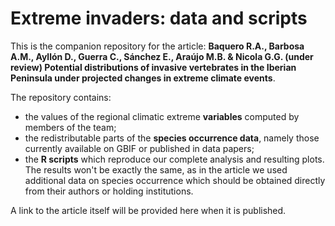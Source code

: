 # Extreme invaders: data and scripts

This is the companion repository for the article:
<b>Baquero R.A., Barbosa A.M., Ayllón D., Guerra C., Sánchez E., Araújo M.B. & Nicola G.G. (under review) Potential distributions of invasive vertebrates in the Iberian Peninsula under projected changes in extreme climate events</b>.

The repository contains:
- the values of the regional climatic extreme <b>variables</b> computed by members of the team;
- the redistributable parts of the <b>species occurrence data</b>, namely those currently available on GBIF or published in data papers;
- the <b>R scripts</b> which reproduce our complete analysis and resulting plots. The results won't be exactly the same, as in the article we used additional data on species occurrence which should be obtained directly from their authors or holding institutions.

A link to the article itself will be provided here when it is published.

